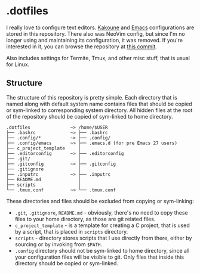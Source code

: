 # .dotfiles
I really love to configure text editors.  [Kakoune][1] and [Emacs][2]
configurations are stored in this repository. There also was NeoVim config, but
since I'm no longer using and maintaining its configuration, it was removed. If
you're interested in it, you can browse the repository at [this commit][3].

Also includes settings for Termite, Tmux, and other misc stuff, that is usual
for Linux.

## Structure
The structure of this repository is pretty simple. Each directory that is named
along with default system name contains files that should be copied or
sym-linked to corresponding system directory. All hidden files at the root of
the repository should be copied of sym-linked to home directory.

```
.dotfiles               ~> /home/$USER
├── .bashrc             ~> ├── .bashrc
├── .config/*           ~> ├── .config/
├── .config/emacs       ~> ├── .emacs.d (for pre Emacs 27 users)
├── c_project_template     │
├── .editorconfig       ~> ├── .editorconfig
├── .git/                  │
├── .gitconfig          ~> ├── .gitconfig
├── .gitignore             │
├── .inputrc            ~> ├── .inputrc
├── README.md              │
├── scripts                │
└── .tmux.conf          ~> └── .tmux.conf
```

These directories and files should be excluded from copying or sym-linking:

- `.git`, `.gitignore`, `README.md` - obviously, there's no need to copy these
  files to your home directory, as those are git related files.
- `c_project_template` - is a template for creating a C project, that is used
  by a script, that is placed in `scripts` directory.
- `scripts` - directory stores scripts that I use directly from there, either by
  sourcing or by invoking from `$PATH`.
- `.config` directory should not be sym-linked to home directory, since all your
  configuration files will be visible to git. Only files that inside this
  directory should be copied or sym-linked.

[1]: .config/kak
[2]: .config/emacs
[3]: https://github.com/andreyorst/dotfiles/tree/58b56c0b7b2ff255b6cebf3ef1300bb632444155/.config/nvim

